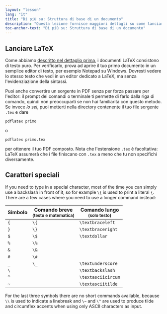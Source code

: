 ```yaml
---
layout: "lesson"
lang: "it"
title: "Di più su: Struttura di base di un documento"
description: "Questa lezione fornisce maggiori dettagli su come lanciare LaTeX, sui caratteri speciali di cui fa uso e su come inserirli nel PDF composto."
toc-anchor-text: "Di più su: Struttura di base di un documento"
---
```


## Lanciare LaTeX

Come abbiamo [descritto nel dettaglio prima](lesson-02), i documenti LaTeX 
consistono di testo puro. Per verificarlo, prova ad aprire il tuo primo documento 
in un semplice editor di testo, per esempio Notepad su Windows. 
Dovresti vedere lo stesso testo che vedi in un editor dedicato a LaTeX, 
ma senza l'evidenziazione della sintassi.

Puoi anche convertire un sorgente in PDF senza per forza
passare per l'editor: il prompt dei comandi o terminale ti permette di farlo
dalla riga di comando, quindi non preoccuparti se non hai familiarità con 
questo metodo. 
Se invece *lo sei*, puoi metterti nella directory contenente il tuo file sorgente 
`.tex` e dare

`pdflatex primo`

o

`pdflatex primo.tex`

per ottenere il tuo PDF composto. 
Nota che l'estensione `.tex` è facoltativa: LaTeX assumerà
che i file finiscano con `.tex` a meno che tu non specifichi diversamente.

## Caratteri speciali

If you need to type in a special character, most of the time you can simply
use a backslash in front of it, so for example `\{` is used to print a literal
`{`. There are a few cases where you need to use a longer command instead:

| Simbolo | Comando breve <br><small>(testo e matematica)</small> | Comando lungo <br><small>(solo testo)</small> |
| --- | --- | --- |
| `{`    | `\{`          | `\textbraceleft`  |
| `}`    | `\}`          | `\textbraceright` |
| `$`    | `\$`          | `\textdollar`     |
| `%`    | `\%`          |                   |
| `&`    | `\&`          |                   |
| `#`    | `\#`          |                   |
| `_`    | `\_`          | `\textunderscore` |
| ``\``  |               | `\textbackslash`  |
| `^`    |               | `\textasciicircum`|
| `~`    |               | `\textasciitilde` |

For the last three symbols there are no short commands available,
because `\\` is used to indicate a linebreak and `\~` and `\^` are used
to produce tilde and circumflex accents when using only ASCII
characters as input.
